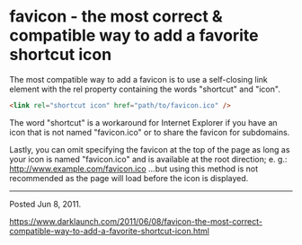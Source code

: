 # favicon - the most correct & compatible way to add a favorite shortcut icon

The most compatible way to add a favicon is to use a self-closing link element with the rel property containing the words "shortcut" and "icon".

```html
<link rel="shortcut icon" href="path/to/favicon.ico" />
```

The word "shortcut" is a workaround for Internet Explorer if you have an icon that is not named "favicon.ico" or to share the favicon for subdomains.

Lastly, you can omit specifying the favicon at the top of the page as long as your icon is named "favicon.ico" and is available at the root direction; e. g.: http://www.example.com/favicon.ico ...but using this method is not recommended as the page will load before the icon is displayed.

---

Posted Jun 8, 2011.

https://www.darklaunch.com/2011/06/08/favicon-the-most-correct-compatible-way-to-add-a-favorite-shortcut-icon.html